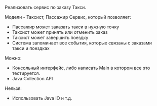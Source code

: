 Реализовать сервис по заказу Такси.

Модели - Таксист, Пассажир
Сервис, который позволяет:
- Пассажир может заказать такси в нужную точку
- Таксист может принять или отменить заказ
- Таксист может завершить поездку
- Система запоминает все события,
которые связаны с заказами такси и поездках

Можно:
- Консольный интерфейс, либо написать Main в котором все это тестируется.
- Java Collection API

Нельзя:
- Использовать Java IO и т.д.
